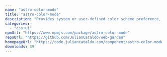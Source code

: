 ```yaml
---
name: "astro-color-mode"
title: "astro-color-mode"
description: "Provides system or user-defined color scheme preference, with a toggle mechanism. Settings are persisted, component is progressively enhanced and flash of unstyled content avoided. Also, it will provide an easier way to target theme with CSS / SCSS / JS."
categories:
  - "css+ui"
npmUrl: "https://www.npmjs.com/package/astro-color-mode"
repoUrl: "https://github.com/JulianCataldo/web-garden"
homepageUrl: "https://code.juliancataldo.com/component/astro-color-mode"
downloads: 39
---
```

